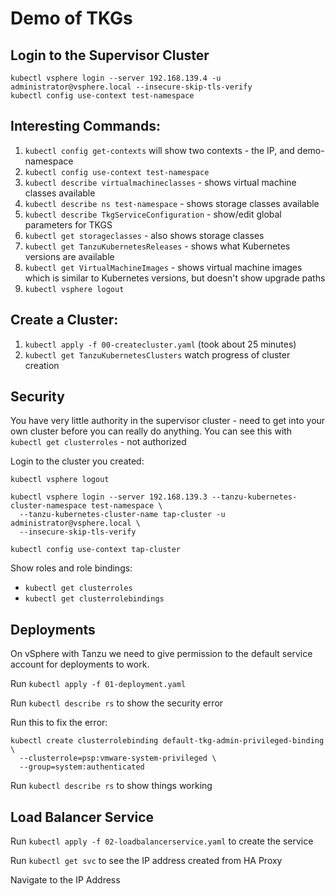 # Demo of TKGs

## Login to the Supervisor Cluster

```shell
kubectl vsphere login --server 192.168.139.4 -u administrator@vsphere.local --insecure-skip-tls-verify
kubectl config use-context test-namespace
```

## Interesting Commands:

1. `kubectl config get-contexts` will show two contexts - the IP, and demo-namespace
1. `kubectl config use-context test-namespace`
1. `kubectl describe virtualmachineclasses` - shows virtual machine classes available
1. `kubectl describe ns test-namespace` - shows storage classes available
1. `kubectl describe TkgServiceConfiguration` - show/edit global parameters for TKGS
1. `kubectl get storageclasses` - also shows storage classes
1. `kubectl get TanzuKubernetesReleases` - shows what Kubernetes versions are available
1. `kubectl get VirtualMachineImages` - shows virtual machine images which is similar to Kubernetes versions, but doesn't show upgrade paths
1. `kubectl vsphere logout`

## Create a Cluster:

1. `kubectl apply -f 00-createcluster.yaml` (took about 25 minutes)
1. `kubectl get TanzuKubernetesClusters` watch progress of cluster creation

## Security

You have very little authority in the supervisor cluster - need to get into your own cluster before you can really do
anything. You can see this with `kubectl get clusterroles` - not authorized

Login to the cluster you created:

```
kubectl vsphere logout

kubectl vsphere login --server 192.168.139.3 --tanzu-kubernetes-cluster-namespace test-namespace \
  --tanzu-kubernetes-cluster-name tap-cluster -u administrator@vsphere.local \
  --insecure-skip-tls-verify

kubectl config use-context tap-cluster
```

Show roles and role bindings:
- `kubectl get clusterroles`
- `kubectl get clusterrolebindings`

## Deployments

On vSphere with Tanzu we need to give permission to the default service account for deployments to work.

Run `kubectl apply -f 01-deployment.yaml`

Run `kubectl describe rs` to show the security error

Run this to fix the error:

```shell
kubectl create clusterrolebinding default-tkg-admin-privileged-binding \
  --clusterrole=psp:vmware-system-privileged \
  --group=system:authenticated
```

Run `kubectl describe rs` to show things working

## Load Balancer Service

Run `kubectl apply -f 02-loadbalancerservice.yaml` to create the service

Run `kubectl get svc` to see the IP address created from HA Proxy

Navigate to the IP Address
